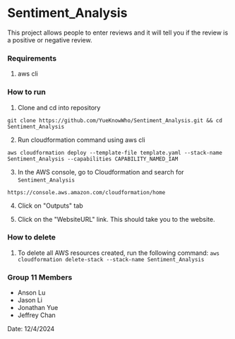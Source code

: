 # Sentiment_Analysis
This project allows people to enter reviews and it will tell you if the review is a positive or negative review.

### Requirements
1. aws cli 

### How to run
1. Clone and cd into repository

```git clone https://github.com/YueKnowWho/Sentiment_Analysis.git && cd Sentiment_Analysis```

2. Run cloudformation command using aws cli

```aws cloudformation deploy --template-file template.yaml --stack-name Sentiment_Analysis --capabilities CAPABILITY_NAMED_IAM```

3. In the AWS console, go to Cloudformation and search for `Sentiment_Analysis`

```https://console.aws.amazon.com/cloudformation/home```

4. Click on "Outputs" tab

5. Click on the "WebsiteURL" link. This should take you to the website.

### How to delete
1. To delete all AWS resources created, run the following command:
```aws cloudformation delete-stack --stack-name Sentiment_Analysis```

### Group 11 Members
* Anson Lu
* Jason Li
* Jonathan Yue
* Jeffrey Chan

Date: 12/4/2024